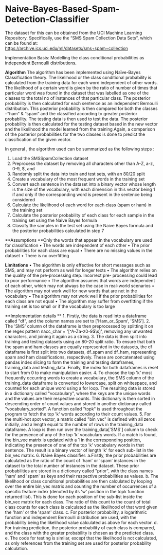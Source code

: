 # Naive-Bayes-Based-Spam-Detection-Classifier
The dataset for this can be obtained from the UCI Machine Learning Repository. Specifically, use the “SMS Spam Collection Data Sets”, which can be found at: 
https://archive.ics.uci.edu/ml/datasets/sms+spam+collection

Implementation Basis: Modelling the class conditional probabilities as independent Bernoulli distributions.

**Algorithm**
The algorithm has been implemented using Naïve-Bayes Classification theory. The likelihood or the class conditional probability is calculated from the training data for each word independent of other words.
The likelihood of a certain word is given by the ratio of number of times that particular word was found in the dataset that was labelled as one of the classes to the total no of instances of that particular class.
The posterior probability is then calculated for each sentence as an independent Bernoulli distribution. This posterior probability is then compared for both the classes –“ham” & “spam” and the classified according to greater posterior probability.
The testing data is then used to test the data. The posterior probability is then calculated for the testing dataset based in the new vector and the likelihood the model learned from the training.Again, a comparison of the posterior probabilities for the two classes is done to predict the classification of the given vector.

In general , the algorithm used can be summarized as the following steps :
  1. Load the SMSSpamCollection dataset
  2. Preprocess the dataset by removing all characters other than A-Z, a-z, 0-9, $, and
  3. Randomly split the data into train and test sets, with an 80/20 split
  4. Create a vocabulary of the most frequent words in the training set
  5. Convert each sentence in the dataset into a binary vector whose length is the size of
  the vocabulary, with each dimension in this vector being 1 if and only if the
  corresponding word is present in the sentence being considered
  6. Calculate the likelihood of each word for each class (spam or ham) in the training set
  7. Calculate the posterior probability of each class for each sample in the training set
  using the Naive Bayes formula
  8. Classify the samples in the test set using the Naive Bayes formula and the posterior
  probabilities calculated in step 7

**Assumptions
**Only the words that appear in the vocabulary are used for classification
  • The words are independent of each other
  • The prior probabilities for each class are equal
  • There are no missing values in the dataset
  • There is no overfitting

**Limitations**
  • The algorithm is only effective for short messages such as SMS, and may not perform as well for longer texts
  • The algorithm relies on the quality of the pre-processing step. Incorrect pre- processing could lead to poor performance
  • The algorithm assumes that words are independent of each other, which may not always be the case in real-world scenarios
  • The algorithm may not work well for new words that are not in the vocabulary
  • The algorithm may not work well if the prior probabilities for each class are not equal
  • The algorithm may suffer from overfitting if the training set is too small or if the vocabulary is too large

**Implementation details
**
    1. Firstly, the data is read into a dataframe called "df", and the column names are set to ['Ham_or_Spam', 'SMS'].
    2. The 'SMS' column of the dataframe is then preprocessed by splitting it on the regex pattern nacc_char = '[^A-Za-z0-9$\s]', removing any unwanted characters, and joining it again as a string.
    3. The data is then split into training and testing datasets using an 80-20 split ratio. To ensure that both the spam and ham classes are equally represented in the datasets, the df dataframe is first split into two datasets, df_spam and df_ham, representing spam and ham classifications, respectively. These are concatenated using pandas index slicing to form the training and testing dataframes, training_data and testing_data. Finally, the index for both dataframes is reset to start from 0 to make manipulation easier.
    4. To choose the top 'k' most frequently occurring words to create a vocabulary, the SMS column of the training_data dataframe is converted to lowercase, split on whitespace, and counted for each unique word using a for loop. The resulting data is stored in a dictionary called "vocabulary", where the keys are the unique words and the values are their respective counts. This dictionary is then sorted in descending order of count values and stored in another dictionary called "vocabulary_sorted". A function called "topk" is used throughout the program to fetch the top 'k' words according to their count values.
    5. For the multi-hot spot vector, a matrix called "bin_vec" is defined with all zeros initially, and a length equal to the number of rows in the training_data dataframe. A loop is then run over the training_data['SMS'] column to check for the presence of any of the top 'k' vocabulary words. If a match is found, the bin_vec matrix is updated with a 1 in the corresponding position, indicating the presence of one of the top 'k' vocabulary words in that sentence. The result is a binary vector of length 'k' for each sub-list in the bin_vec matrix.
    6. Naive Bayes classifier:
            a.Firstly, the prior probabilities are calculated as the ratio of the count of 'ham' or 'spam' instances in the dataset to the total number of instances in the dataset. These prior                  probabilities are stored in a dictionary called "prior", with the class names 'ham' and 'spam' as keys and their respective probabilities as values.
            b. The likelihood or class conditional probabilities are then calculated by looping over the entire bin_vec matrix and counting the number of occurrences of a specific feature index                 (denoted by its 'w' position in the topk function returned list). This is done for each position of the sub-list inside the bin_vec matrix for each class. The ratio of this count 
               to the count of total class counts for each class is calculated as the likelihood of that word given the 'ham' or the 'spam' class.
            c. For posterior probability, a logarithmic function and independent Bernoulli distribution are used, with the probability being the likelihood value calculated as above for each                     vector.
            d. For training prediction, the posterior probability of each class is compared, and the class with the greater probability is chosen as the predicted class.
            e. The code for testing is similar, except that the likelihood is not calculated, as only references from the training set are used for posterior probability calculation.
